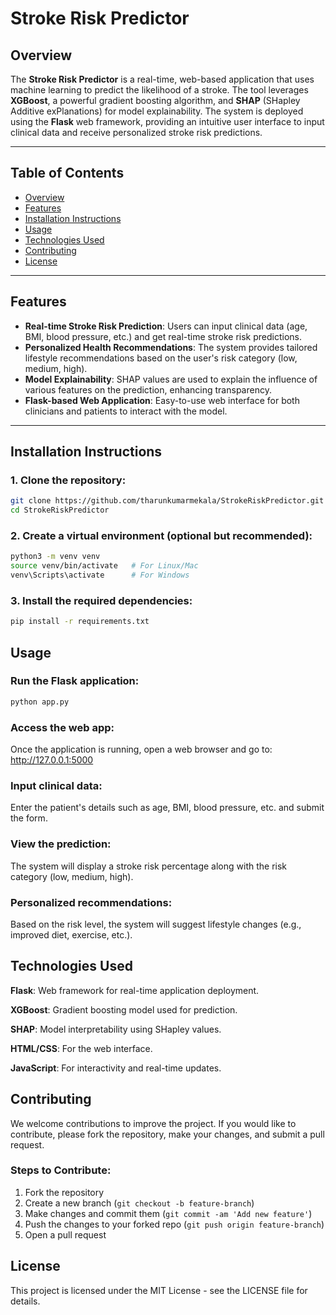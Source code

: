# Stroke Risk Predictor

## Overview

The **Stroke Risk Predictor** is a real-time, web-based application that uses machine learning to predict the likelihood of a stroke. The tool leverages **XGBoost**, a powerful gradient boosting algorithm, and **SHAP** (SHapley Additive exPlanations) for model explainability. The system is deployed using the **Flask** web framework, providing an intuitive user interface to input clinical data and receive personalized stroke risk predictions.

---

## Table of Contents

- [Overview](#overview)
- [Features](#features)
- [Installation Instructions](#installation-instructions)
- [Usage](#usage)
- [Technologies Used](#technologies-used)
- [Contributing](#contributing)
- [License](#license)

---

## Features

- **Real-time Stroke Risk Prediction**: Users can input clinical data (age, BMI, blood pressure, etc.) and get real-time stroke risk predictions.
- **Personalized Health Recommendations**: The system provides tailored lifestyle recommendations based on the user's risk category (low, medium, high).
- **Model Explainability**: SHAP values are used to explain the influence of various features on the prediction, enhancing transparency.
- **Flask-based Web Application**: Easy-to-use web interface for both clinicians and patients to interact with the model.

---

## Installation Instructions

### 1. Clone the repository:

```bash
git clone https://github.com/tharunkumarmekala/StrokeRiskPredictor.git
cd StrokeRiskPredictor
```

### 2. Create a virtual environment (optional but recommended):

```bash
python3 -m venv venv
source venv/bin/activate   # For Linux/Mac
venv\Scripts\activate      # For Windows
```

### 3. Install the required dependencies:

```bash
pip install -r requirements.txt
```

## Usage

### Run the Flask application:

```bash
python app.py
```

### Access the web app:
Once the application is running, open a web browser and go to:
http://127.0.0.1:5000

### Input clinical data:
Enter the patient's details such as age, BMI, blood pressure, etc. and submit the form.

### View the prediction:
The system will display a stroke risk percentage along with the risk category (low, medium, high).

### Personalized recommendations:
Based on the risk level, the system will suggest lifestyle changes (e.g., improved diet, exercise, etc.).

## Technologies Used

**Flask**: Web framework for real-time application deployment.

**XGBoost**: Gradient boosting model used for prediction.

**SHAP**: Model interpretability using SHapley values.

**HTML/CSS**: For the web interface.

**JavaScript**: For interactivity and real-time updates.

## Contributing

We welcome contributions to improve the project. If you would like to contribute, please fork the repository, make your changes, and submit a pull request.

### Steps to Contribute:
1. Fork the repository
2. Create a new branch (`git checkout -b feature-branch`)
3. Make changes and commit them (`git commit -am 'Add new feature'`)
4. Push the changes to your forked repo (`git push origin feature-branch`)
5. Open a pull request

## License

This project is licensed under the MIT License - see the LICENSE file for details.



